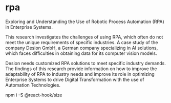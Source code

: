 # rpa
Exploring and Understanding the Use of Robotic Process Automation (RPA) in Enterprise Systems.

This research investigates the challenges of using RPA, which often do not meet the unique requirements of specific industries.
A case study of the company Desion GmbH, a German company specializing in AI solutions, which faces difficulties in obtaining data for its computer vision models. 

Desion needs customized RPA solutions to meet specific industry demands.
The findings of this research provide information on how to improve the adaptability of RPA to industry needs and improve its role in optimizing Enterprise Systems to drive Digital Transformation with the use of Automation Technologies.

npm i -S @react-hook/size